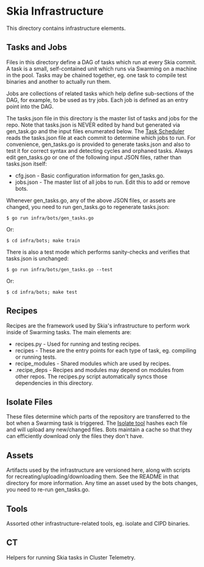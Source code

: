 Skia Infrastructure
===================

This directory contains infrastructure elements.


Tasks and Jobs
--------------

Files in this directory define a DAG of tasks which run at every Skia commit. A
task is a small, self-contained unit which runs via Swarming on a machine in the
pool. Tasks may be chained together, eg. one task to compile test binaries and
another to actually run them.

Jobs are collections of related tasks which help define sub-sections of the DAG,
for example, to be used as try jobs. Each job is defined as an entry point into
the DAG.

The tasks.json file in this directory is the master list of tasks and jobs for
the repo. Note that tasks.json is NEVER edited by hand but generated via
gen_task.go and the input files enumerated below. The
[Task Scheduler](https://skia.googlesource.com/buildbot/+/master/task_scheduler/README.md)
reads the tasks.json file at each commit to determine which jobs to run. For
convenience, gen_tasks.go is provided to generate tasks.json and also to test it
for correct syntax and detecting cycles and orphaned tasks. Always edit
gen_tasks.go or one of the following input JSON files, rather than tasks.json
itself:

  * cfg.json - Basic configuration information for gen_tasks.go.
  * jobs.json - The master list of all jobs to run. Edit this to add or remove
      bots.

Whenever gen_tasks.go, any of the above JSON files, or assets are changed, you
need to run gen_tasks.go to regenerate tasks.json:

	$ go run infra/bots/gen_tasks.go

Or:

	$ cd infra/bots; make train

There is also a test mode which performs sanity-checks and verifies that
tasks.json is unchanged:

	$ go run infra/bots/gen_tasks.go --test

Or:

	$ cd infra/bots; make test


Recipes
-------

Recipes are the framework used by Skia's infrastructure to perform work inside
of Swarming tasks. The main elements are:

  * recipes.py - Used for running and testing recipes.
  * recipes - These are the entry points for each type of task, eg. compiling
      or running tests.
  * recipe_modules - Shared modules which are used by recipes.
  * .recipe_deps - Recipes and modules may depend on modules from other repos.
      The recipes.py script automatically syncs those dependencies in this
      directory.


Isolate Files
-------------

These files determine which parts of the repository are transferred to the bot
when a Swarming task is triggered. The
[Isolate tool](https://github.com/luci/luci-py/tree/master/appengine/isolate/doc)
hashes each file and will upload any new/changed files. Bots maintain a cache so
that they can efficiently download only the files they don't have.


Assets
------

Artifacts used by the infrastructure are versioned here, along with scripts for
recreating/uploading/downloading them. See the README in that directory for more
information. Any time an asset used by the bots changes, you need to re-run
gen_tasks.go.


Tools
-----

Assorted other infrastructure-related tools, eg. isolate and CIPD binaries.


CT
--

Helpers for running Skia tasks in Cluster Telemetry.


